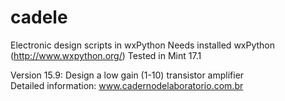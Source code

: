 # cadele
Electronic design scripts in wxPython
Needs installed wxPython (http://www.wxpython.org/)
Tested in Mint 17.1

Version 15.9: Design a low gain (1-10) transistor amplifier    
Detailed information:  www.cadernodelaboratorio.com.br
